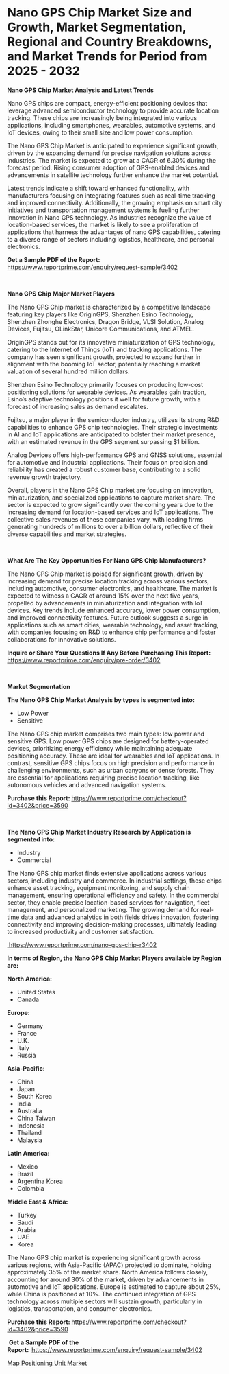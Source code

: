 <p><h1>Nano GPS Chip Market Size and Growth, Market Segmentation, Regional and Country Breakdowns, and Market Trends for Period from 2025 -  2032</h1></p><p><strong>Nano GPS Chip Market Analysis and Latest Trends</strong></p>
<p><p>Nano GPS chips are compact, energy-efficient positioning devices that leverage advanced semiconductor technology to provide accurate location tracking. These chips are increasingly being integrated into various applications, including smartphones, wearables, automotive systems, and IoT devices, owing to their small size and low power consumption. </p><p>The Nano GPS Chip Market is anticipated to experience significant growth, driven by the expanding demand for precise navigation solutions across industries. The market is expected to grow at a CAGR of 6.30% during the forecast period. Rising consumer adoption of GPS-enabled devices and advancements in satellite technology further enhance the market potential. </p><p>Latest trends indicate a shift toward enhanced functionality, with manufacturers focusing on integrating features such as real-time tracking and improved connectivity. Additionally, the growing emphasis on smart city initiatives and transportation management systems is fueling further innovation in Nano GPS technology. As industries recognize the value of location-based services, the market is likely to see a proliferation of applications that harness the advantages of nano GPS capabilities, catering to a diverse range of sectors including logistics, healthcare, and personal electronics.</p></p>
<p><strong>Get a Sample PDF of the Report:&nbsp;</strong> <a href="https://www.reportprime.com/enquiry/request-sample/3402?utm_campaign=2455&utm_medium=2&utm_source=Github&utm_content=ia&utm_term=18032025&utm_id=nano-gps-chip">https://www.reportprime.com/enquiry/request-sample/3402</a></p>
<p>&nbsp;</p>
<p><strong>Nano GPS Chip Major Market Players</strong></p>
<p><p>The Nano GPS Chip market is characterized by a competitive landscape featuring key players like OriginGPS, Shenzhen Esino Technology, Shenzhen Zhonghe Electronics, Dragon Bridge, VLSI Solution, Analog Devices, Fujitsu, OLinkStar, Unicore Communications, and ATMEL. </p><p>OriginGPS stands out for its innovative miniaturization of GPS technology, catering to the Internet of Things (IoT) and tracking applications. The company has seen significant growth, projected to expand further in alignment with the booming IoT sector, potentially reaching a market valuation of several hundred million dollars.</p><p>Shenzhen Esino Technology primarily focuses on producing low-cost positioning solutions for wearable devices. As wearables gain traction, Esino’s adaptive technology positions it well for future growth, with a forecast of increasing sales as demand escalates.</p><p>Fujitsu, a major player in the semiconductor industry, utilizes its strong R&D capabilities to enhance GPS chip technologies. Their strategic investments in AI and IoT applications are anticipated to bolster their market presence, with an estimated revenue in the GPS segment surpassing $1 billion.</p><p>Analog Devices offers high-performance GPS and GNSS solutions, essential for automotive and industrial applications. Their focus on precision and reliability has created a robust customer base, contributing to a solid revenue growth trajectory.</p><p>Overall, players in the Nano GPS Chip market are focusing on innovation, miniaturization, and specialized applications to capture market share. The sector is expected to grow significantly over the coming years due to the increasing demand for location-based services and IoT applications. The collective sales revenues of these companies vary, with leading firms generating hundreds of millions to over a billion dollars, reflective of their diverse capabilities and market strategies.</p></p>
<p>&nbsp;</p>
<p><strong>What Are The Key Opportunities For Nano GPS Chip Manufacturers?</strong></p>
<p><p>The Nano GPS Chip market is poised for significant growth, driven by increasing demand for precise location tracking across various sectors, including automotive, consumer electronics, and healthcare. The market is expected to witness a CAGR of around 15% over the next five years, propelled by advancements in miniaturization and integration with IoT devices. Key trends include enhanced accuracy, lower power consumption, and improved connectivity features. Future outlook suggests a surge in applications such as smart cities, wearable technology, and asset tracking, with companies focusing on R&D to enhance chip performance and foster collaborations for innovative solutions.</p></p>
<p><strong>Inquire or Share Your Questions If Any Before Purchasing This Report:</strong> <a href="https://www.reportprime.com/enquiry/pre-order/3402?utm_campaign=2455&utm_medium=2&utm_source=Github&utm_content=ia&utm_term=18032025&utm_id=nano-gps-chip">https://www.reportprime.com/enquiry/pre-order/3402</a></p>
<p>&nbsp;</p>
<p><strong>Market Segmentation</strong></p>
<p><strong>The Nano GPS Chip Market Analysis by types is segmented into:</strong></p>
<p><ul><li>Low Power</li><li>Sensitive</li></ul></p>
<p><p>The Nano GPS chip market comprises two main types: low power and sensitive GPS. Low power GPS chips are designed for battery-operated devices, prioritizing energy efficiency while maintaining adequate positioning accuracy. These are ideal for wearables and IoT applications. In contrast, sensitive GPS chips focus on high precision and performance in challenging environments, such as urban canyons or dense forests. They are essential for applications requiring precise location tracking, like autonomous vehicles and advanced navigation systems.</p></p>
<p><strong>Purchase this Report:&nbsp;</strong><a href="https://www.reportprime.com/checkout?id=3402&price=3590&utm_campaign=2455&utm_medium=2&utm_source=Github&utm_content=ia&utm_term=18032025&utm_id=nano-gps-chip">https://www.reportprime.com/checkout?id=3402&price=3590</a></p>
<p>&nbsp;</p>
<p><strong>The Nano GPS Chip Market Industry Research by Application is segmented into:</strong></p>
<p><ul><li>Industry</li><li>Commercial</li></ul></p>
<p><p>The Nano GPS chip market finds extensive applications across various sectors, including industry and commerce. In industrial settings, these chips enhance asset tracking, equipment monitoring, and supply chain management, ensuring operational efficiency and safety. In the commercial sector, they enable precise location-based services for navigation, fleet management, and personalized marketing. The growing demand for real-time data and advanced analytics in both fields drives innovation, fostering connectivity and improving decision-making processes, ultimately leading to increased productivity and customer satisfaction.</p></p>
<p><a href="https://www.reportprime.com/nano-gps-chip-r3402?utm_campaign=2455&utm_medium=2&utm_source=Github&utm_content=ia&utm_term=18032025&utm_id=nano-gps-chip">&nbsp;https://www.reportprime.com/nano-gps-chip-r3402</a></p>
<p><strong>In terms of Region, the Nano GPS Chip Market Players available by Region are:</strong></p>
<p>
    <p> <strong> North America: </strong>
        <ul>
            <li>United States</li>
            <li>Canada</li>
        </ul>
        </p> 
    <p> <strong> Europe: </strong>
        <ul>
            <li>Germany</li>
            <li>France</li>
            <li>U.K.</li>
            <li>Italy</li>
            <li>Russia</li>
        </ul>
        </p> 
    <p> <strong> Asia-Pacific: </strong>
        <ul>
            <li>China</li>
            <li>Japan</li>
            <li>South Korea</li>
            <li>India</li>
            <li>Australia</li>
            <li>China Taiwan</li>
            <li>Indonesia</li>
            <li>Thailand</li>
            <li>Malaysia</li>
        </ul>
        </p> 
    <p> <strong> Latin America: </strong>
        <ul>
            <li>Mexico</li>
            <li>Brazil</li>
            <li>Argentina Korea</li>
            <li>Colombia</li>
        </ul>
        </p> 
    <p> <strong> Middle East & Africa: </strong>
        <ul>
            <li>Turkey</li>
            <li>Saudi</li>
            <li>Arabia</li>
            <li>UAE</li>
            <li>Korea</li>
        </ul>
    </p>
    </p>
<p><p>The Nano GPS chip market is experiencing significant growth across various regions, with Asia-Pacific (APAC) projected to dominate, holding approximately 35% of the market share. North America follows closely, accounting for around 30% of the market, driven by advancements in automotive and IoT applications. Europe is estimated to capture about 25%, while China is positioned at 10%. The continued integration of GPS technology across multiple sectors will sustain growth, particularly in logistics, transportation, and consumer electronics.</p></p>
<p><strong>Purchase this Report: </strong><a href="https://www.reportprime.com/checkout?id=3402&price=3590&utm_campaign=2455&utm_medium=2&utm_source=Github&utm_content=ia&utm_term=18032025&utm_id=nano-gps-chip">https://www.reportprime.com/checkout?id=3402&price=3590</a></p>
<p>&nbsp;<strong>Get a Sample PDF of the Report:&nbsp;&nbsp;</strong><a href="https://www.reportprime.com/enquiry/request-sample/3402?utm_campaign=2455&utm_medium=2&utm_source=Github&utm_content=ia&utm_term=18032025&utm_id=nano-gps-chip">https://www.reportprime.com/enquiry/request-sample/3402</a></p>
<p><strong></strong></p>
<p><p><a href="https://github.com/voetzeszuh/Market-Research-Report-List-1/blob/main/map-positioning-unit-market.md?utm_campaign=2455&utm_medium=2&utm_source=Github&utm_content=ia&utm_term=18032025&utm_id=nano-gps-chip">Map Positioning Unit Market</a></p></p>